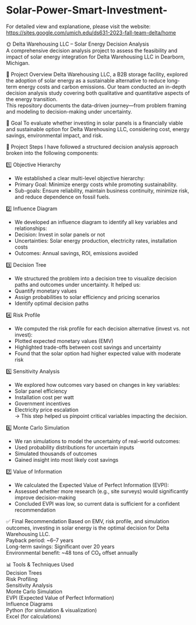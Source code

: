 # Solar-Power-Smart-Investment-
For detailed view and explanatione, please visit the website: https://sites.google.com/umich.edu/ds631-2023-fall-team-delta/home

🌞 Delta Warehousing LLC – Solar Energy Decision Analysis<br>
A comprehensive decision analysis project to assess the feasibility and impact of solar energy integration for Delta Warehousing LLC in Dearborn, Michigan.

📘 Project Overview
Delta Warehousing LLC, a B2B storage facility, explored the adoption of solar energy as a sustainable alternative to reduce long-term energy costs and carbon emissions. Our team conducted an in-depth decision analysis study covering both qualitative and quantitative aspects of the energy transition.<br>
This repository documents the data-driven journey—from problem framing and modeling to decision-making under uncertainty.

🚀 Goal
To evaluate whether investing in solar panels is a financially viable and sustainable option for Delta Warehousing LLC, considering cost, energy savings, environmental impact, and risk.

📌 Project Steps
I have followed a structured decision analysis approach broken into the following components:

1️⃣ Objective Hierarchy
- We established a clear multi-level objective hierarchy:
- Primary Goal: Minimize energy costs while promoting sustainability.
- Sub-goals: Ensure reliability, maintain business continuity, minimize risk, and reduce dependence on fossil fuels.

2️⃣ Influence Diagram
- We developed an influence diagram to identify all key variables and relationships:
- Decision: Invest in solar panels or not
- Uncertainties: Solar energy production, electricity rates, installation costs
- Outcomes: Annual savings, ROI, emissions avoided

3️⃣ Decision Tree
- We structured the problem into a decision tree to visualize decision paths and outcomes under uncertainty. It helped us:
- Quantify monetary values
- Assign probabilities to solar efficiency and pricing scenarios
- Identify optimal decision paths

4️⃣ Risk Profile
- We computed the risk profile for each decision alternative (invest vs. not invest):
- Plotted expected monetary values (EMV)
- Highlighted trade-offs between cost savings and uncertainty
- Found that the solar option had higher expected value with moderate risk

5️⃣ Sensitivity Analysis
- We explored how outcomes vary based on changes in key variables:
- Solar panel efficiency
- Installation cost per watt
- Government incentives
- Electricity price escalation<br>
→ This step helped us pinpoint critical variables impacting the decision.

6️⃣ Monte Carlo Simulation
- We ran simulations to model the uncertainty of real-world outcomes:
- Used probability distributions for uncertain inputs
- Simulated thousands of outcomes
- Gained insight into most likely cost savings

7️⃣ Value of Information
- We calculated the Expected Value of Perfect Information (EVPI):
- Assessed whether more research (e.g., site surveys) would significantly improve decision-making
- Concluded EVPI was low, so current data is sufficient for a confident recommendation

✅ Final Recommendation
Based on EMV, risk profile, and simulation outcomes, investing in solar energy is the optimal decision for Delta Warehousing LLC.<br>
Payback period: ~6–7 years<br>
Long-term savings: Significant over 20 years<br>
Environmental benefit: ~48 tons of CO₂ offset annually<br>

📊 Tools & Techniques Used<br>
Decision Trees<br>
Risk Profiling<br>
Sensitivity Analysis<br>
Monte Carlo Simulation<br>
EVPI (Expected Value of Perfect Information)<br>
Influence Diagrams<br>
Python (for simulation & visualization)<br>
Excel (for calculations)<br>

